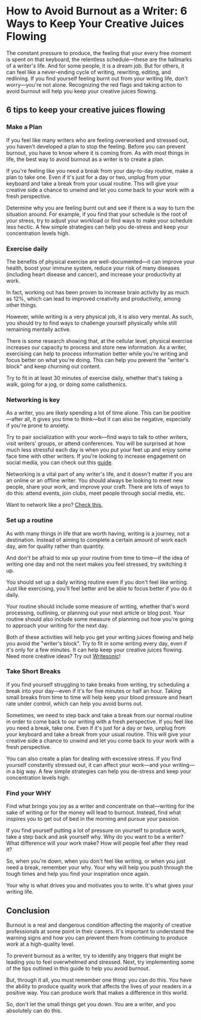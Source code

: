 
# How to Avoid Burnout as a Writer: 6 Ways to Keep Your Creative Juices Flowing

The constant pressure to produce, the feeling that your every free moment is spent on that keyboard, the relentless schedule—these are the hallmarks of a writer&#39;s life. And for some people, it is a dream job. But for others, it can feel like a never-ending cycle of writing, rewriting, editing, and redlining. If you find yourself feeling burnt out from your writing life, don&#39;t worry—you&#39;re not alone. Recognizing the red flags and taking action to avoid burnout will help you keep your creative juices flowing.

## 6 tips to keep your creative juices flowing

### Make a Plan

If you feel like many writers who are feeling overworked and stressed out, you haven&#39;t developed a plan to stop the feeling. Before you can prevent burnout, you have to know where it is coming from. As with most things in life, the best way to avoid burnout as a writer is to create a plan.

If you&#39;re feeling like you need a break from your day-to-day routine, make a plan to take one. Even if it&#39;s just for a day or two, unplug from your keyboard and take a break from your usual routine. This will give your creative side a chance to unwind and let you come back to your work with a fresh perspective.

Determine why you are feeling burnt out and see if there is a way to turn the situation around. For example, if you find that your schedule is the root of your stress, try to adjust your workload or find ways to make your schedule less hectic. A few simple strategies can help you de-stress and keep your concentration levels high.

### Exercise daily

The benefits of physical exercise are well-documented—it can improve your health, boost your immune system, reduce your risk of many diseases (including heart disease and cancer), and increase your productivity at work.

In fact, working out has been proven to increase brain activity by as much as 12%, which can lead to improved creativity and productivity, among other things.

However, while writing is a very physical job, it is also very mental. As such, you should try to find ways to challenge yourself physically while still remaining mentally active.

There is some research showing that, at the cellular level, physical exercise increases our capacity to process and store new information. As a writer, exercising can help to process information better while you&#39;re writing and focus better on what you&#39;re doing. This can help you prevent the &quot;writer&#39;s block&quot; and keep churning out content.

Try to fit in at least 30 minutes of exercise daily, whether that&#39;s taking a walk, going for a jog, or doing some calisthenics.

### Networking is key

As a writer, you are likely spending a lot of time alone. This can be positive—after all, it gives you time to think—but it can also be negative, especially if you&#39;re prone to anxiety.

Try to pair socialization with your work—find ways to talk to other writers, visit writers&#39; groups, or attend conferences. You will be surprised at how much less stressful each day is when you put your feet up and enjoy some face time with other writers. If you&#39;re looking to increase engagement on social media, you can check out this [guide](https://blog.writesonic.com/6-ways-to-increase-engagement-on-your-social-media-posts/).

Networking is a vital part of any writer&#39;s life, and it doesn&#39;t matter if you are an online or an offline writer. You should always be looking to meet new people, share your work, and improve your craft. There are lots of ways to do this: attend events, join clubs, meet people through social media, etc.

Want to network like a pro? [Check this.](https://blog.hubspot.com/marketing/networking-connections)

### Set up a routine

As with many things in life that are worth having, writing is a journey, not a destination. Instead of aiming to complete a certain amount of work each day, aim for quality rather than quantity.

And don&#39;t be afraid to mix up your routine from time to time—if the idea of writing one day and not the next makes you feel stressed, try switching it up.

You should set up a daily writing routine even if you don&#39;t feel like writing. Just like exercising, you&#39;ll feel better and be able to focus better if you do it daily.

Your routine should include some measure of writing, whether that&#39;s word processing, outlining, or planning out your next article or blog post. Your routine should also include some measure of planning out how you&#39;re going to approach your writing for the next day.

Both of these activities will help you get your writing juices flowing and help you avoid the &quot;writer&#39;s block&quot;. Try to fit in some writing every day, even if it&#39;s only for a few minutes. It can help keep your creative juices flowing. Need more creative ideas? Try out [Writesonic](https://writesonic.com/)!

### Take Short Breaks

If you find yourself struggling to take breaks from writing, try scheduling a break into your day—even if it&#39;s for five minutes or half an hour. Taking small breaks from time to time will help keep your blood pressure and heart rate under control, which can help you avoid burns out.

Sometimes, we need to step back and take a break from our normal routine in order to come back to our writing with a fresh perspective. If you feel like you need a break, take one. Even if it&#39;s just for a day or two, unplug from your keyboard and take a break from your usual routine. This will give your creative side a chance to unwind and let you come back to your work with a fresh perspective.

You can also create a plan for dealing with excessive stress. If you find yourself constantly stressed out, it can affect your work—and your writing—in a big way. A few simple strategies can help you de-stress and keep your concentration levels high.

### Find your WHY

Find what brings you joy as a writer and concentrate on that—writing for the sake of writing or for the money will lead to burnout. Instead, find what inspires you to get out of bed in the morning and pursue your passion.

If you find yourself putting a lot of pressure on yourself to produce work, take a step back and ask yourself why. Why do you want to be a writer? What difference will your work make? How will people feel after they read it?

So, when you&#39;re down, when you don&#39;t feel like writing, or when you just need a break, remember your why. Your why will help you push through the tough times and help you find your inspiration once again.

Your why is what drives you and motivates you to write. It&#39;s what gives your writing life.

## Conclusion

Burnout is a real and dangerous condition affecting the majority of creative professionals at some point in their careers. It&#39;s important to understand the warning signs and how you can prevent them from continuing to produce work at a high-quality level.

To prevent burnout as a writer, try to identify any triggers that might be leading you to feel overwhelmed and stressed. Next, try implementing some of the tips outlined in this guide to help you avoid burnout.

But, through it all, you must remember one thing: you can do this. You have the ability to produce quality work that affects the lives of your readers in a positive way. You can produce work that makes a difference in this world.

So, don&#39;t let the small things get you down. You are a writer, and you absolutely can do this.
